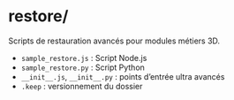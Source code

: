 # restore/

Scripts de restauration avancés pour modules métiers 3D.

- `sample_restore.js` : Script Node.js
- `sample_restore.py` : Script Python
- `__init__.js`, `__init__.py` : points d’entrée ultra avancés
- `.keep` : versionnement du dossier
